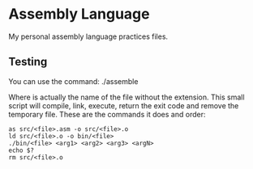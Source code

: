 Assembly Language
=================

My personal assembly language practices files.


Testing
-------
You can use the command:
	./assemble <file>

Where <file> is actually the name of the file without the extension. This small script will compile, link, execute, return the exit code and remove the 
temporary file. These are the commands it does and order:

	as src/<file>.asm -o src/<file>.o
	ld src/<file>.o -o bin/<file>
	./bin/<file> <arg1> <arg2> <arg3> <argN>
	echo $?
	rm src/<file>.o
